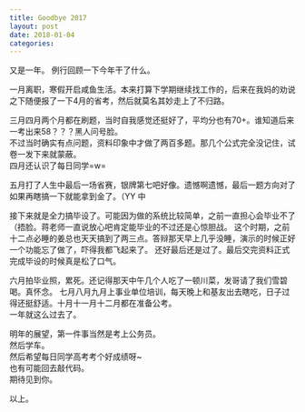 ```yaml
---
title: Goodbye 2017
layout: post
date: 2018-01-04
categories: 
---
```

又是一年。
例行回顾一下今年干了什么。

一月离职，寒假开启咸鱼生活。本来打算下学期继续找工作的，后来在我妈的劝说之下随便报了一下4月的省考，然后就莫名其妙走上了不归路。 

三月四月两个月都在刷题，当时自我感觉还挺好了，平均分也有70+。谁知道后来一考出来58？？？黑人问号脸。<br>
不过当时确实有点问题，资料印象中才做了两百多题。那几个公式完全没记住，试卷一发下来就蒙蔽。 <br>
四月还认识了每日同学=w= 

五月打了人生中最后一场省赛，银牌第七吧好像。遗憾啊遗憾，最后一题方向对了如果再瞎搞一下就能拿到金了。（YY 中 

接下来就是全力搞毕设了。可能因为做的系统比较简单，之前一直担心会毕业不了（捂脸。蒋老师一直说放心吧肯定能毕业的不过还是心惊胆战。 
这个时期，之前十二点必睡的姜总也天天搞到了两三点。答辩那天早上几乎没睡，演示的时候正好一个功能忘了做了，吓得我都飞起来了。 
还好最后还是过了。最后交完资料正式完成毕设的时候真是松了口气。

六月拍毕业照，累死。还记得那天中午几个人吃了一顿川菜，发哥请了我们雪碧喝。真怀念。 
七月八月九月上事业单位培训，每天晚上和基友出去瞎吃，日子过得还挺舒适。十月十一月十二月都在准备公考。  
一年就这么过去了。

明年的展望，第一件事当然是考上公务员。 <br>
然后学车。  <br>
然后希望每日同学高考考个好成绩呀~  <br>
也有可能回去敲代码。  <br>
期待见到你。

以上。